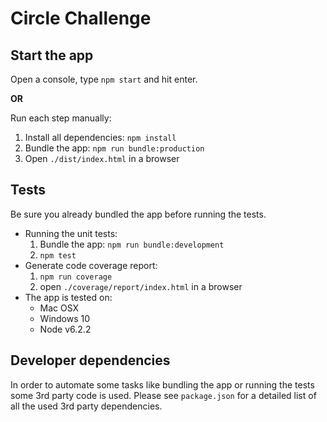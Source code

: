 Circle Challenge
================

Start the app
--------------------
Open a console, type `npm start` and hit enter.

**OR**

Run each step manually:

1. Install all dependencies: `npm install`
2. Bundle the app: `npm run bundle:production`
3. Open `./dist/index.html` in a browser

Tests
-----
Be sure you already bundled the app before running the tests.

- Running the unit tests:
    1. Bundle the app: `npm run bundle:development`
    2. `npm test`
- Generate code coverage report:
    1. `npm run coverage`
    2. open `./coverage/report/index.html` in a browser
- The app is tested on:
    - Mac OSX
    - Windows 10
    - Node v6.2.2

Developer dependencies
----------------------
In order to automate some tasks like bundling the app or running the tests some 3rd party code is used. Please see `package.json` for a detailed list of all the used 3rd party dependencies.